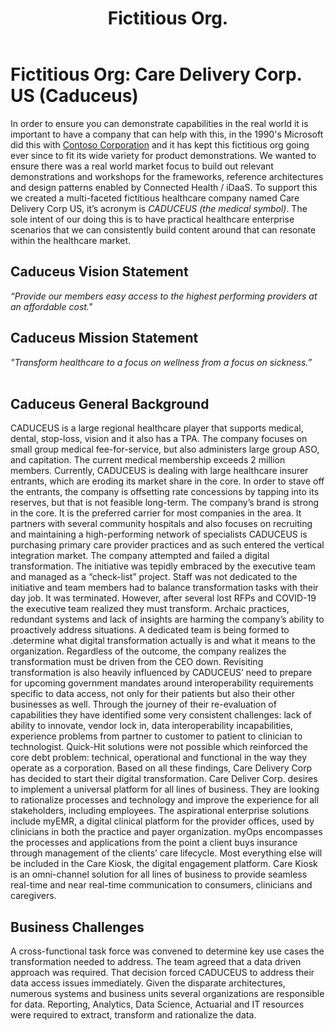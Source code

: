 ﻿---
layout: default
title: Fictitious Org.
nav_order: 3
description: "Fictitious Organization"
---

# Fictitious Org: Care Delivery Corp. US (Caduceus)
In order to ensure you can demonstrate capabilities in the real world it is important to have a company 
that can help with this, in the 1990's Microsoft did this with 
<a href="https://docs.microsoft.com/en-us/microsoft-365/enterprise/contoso-overview?view=o365-worldwide" target=_blank> Contoso Corporation</a> 
and it has kept this fictitious org going ever since to fit its wide variety for product demonstrations. We wanted to 
ensure there was a real world market focus to build out relevant demonstrations and workshops for the frameworks, 
reference architectures and design patterns enabled by Connected Health / iDaaS. To support this we created a 
multi-faceted fictitious healthcare company named Care Delivery Corp US, it’s acronym is 
<i>CADUCEUS (the medical symbol)</i>. The sole intent of our doing this is to have practical healthcare enterprise 
scenarios that we can consistently build content around that can resonate within the healthcare market.

## Caduceus Vision Statement
<i> “Provide our members easy access to the highest performing providers at an affordable cost."</i>

## Caduceus Mission Statement
<i> "Transform healthcare to a focus on wellness from a focus on sickness.”</i>
<br/><br/>

## Caduceus General Background
CADUCEUS is a large regional healthcare player that supports medical, dental, stop-loss, vision and it also has a TPA.
The company focuses on small group medical
fee-for-service, but also administers large group ASO, and capitation. The current medical membership exceeds 2 
million members. Currently, CADUCEUS is dealing with large healthcare insurer entrants, which are eroding its market 
share in the core. In order to stave off the entrants, the company is offsetting rate concessions by tapping into its 
reserves, but that is not feasible long-term. The company’s brand is strong in the core. It is the preferred carrier for most
companies in the area. It partners with several community hospitals and also focuses on recruiting and maintaining 
a high-performing network of specialists CADUCEUS is purchasing primary care provider practices and as such entered 
the vertical integration market. The company attempted and failed a digital transformation. The initiative was 
tepidly embraced by the executive team and managed as a “check-list” project. Staff was not dedicated to the initiative 
and team members had to balance transformation tasks with their day job. It was terminated. However, after several lost 
RFPs and COVID-19 the executive team realized they must transform. Archaic practices, redundant systems and lack of 
insights are harming the company’s ability to proactively address situations. A dedicated team is being formed to 
.determine what digital transformation actually is and what it means to the organization. Regardless of the outcome, 
the company realizes the transformation must be driven from the CEO down. Revisiting transformation is also heavily 
influenced by CADUCEUS’ need to prepare for upcoming government mandates around interoperability requirements 
specific to data access, not only for their patients but also their other businesses as well. Through the journey of 
their re-evaluation of capabilities they have identified some very consistent challenges: lack of ability to innovate, 
vendor lock in, data interoperability incapabilities, experience problems from partner to customer to patient to clinician 
to technologist. Quick-Hit solutions were not possible which reinforced the core debt problem: technical, operational and 
functional in the way they operate as a corporation. Based on all these findings, Care Delivery Corp has decided to start 
their digital transformation. Care Deliver Corp. desires to implement a universal platform for all lines of business. 
They are looking to rationalize processes and technology and improve the experience for all stakeholders, including 
employees. The aspirational enterprise solutions include myEMR, a digital clinical platform for the provider offices, 
used by clinicians in both the practice and payer organization. myOps encompasses the processes and applications from 
the point a client buys insurance through management of the clients’ care lifecycle. Most everything else will be 
included in the Care Kiosk, the digital engagement platform. Care Kiosk is an omni-channel solution for all lines of 
business to provide seamless real-time and near real-time communication to
consumers, clinicians and caregivers.

## Business Challenges
A cross-functional task force was convened to determine key use cases the transformation needed to address. 
The team agreed that a data driven approach was required. That decision forced CADUCEUS to address their data access 
issues immediately. Given the disparate architectures, numerous systems and business units several organizations are 
responsible for data. Reporting, Analytics, Data Science, Actuarial and IT resources were required to extract, 
transform and rationalize the data.
